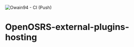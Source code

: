 ![Owain94 - CI (Push)](https://github.com/Owain94/OpenOSRS-external-plugins/workflows/Owain94%20-%20CI%20(Push)/badge.svg?branch=master)

# OpenOSRS-external-plugins-hosting
